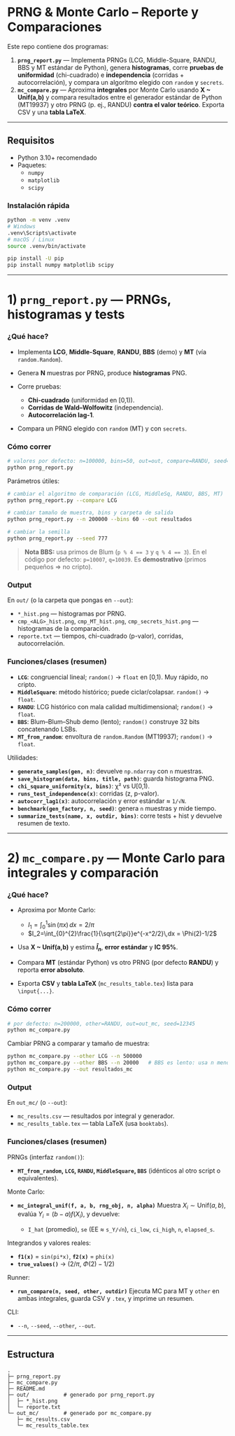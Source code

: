 # PRNG & Monte Carlo – Reporte y Comparaciones

Este repo contiene dos programas:

1. **`prng_report.py`** — Implementa PRNGs (LCG, Middle-Square, RANDU, BBS y MT estándar de Python), genera **histogramas**, corre **pruebas de uniformidad** (chi-cuadrado) e **independencia** (corridas + autocorrelación), y compara un algoritmo elegido con `random` y `secrets`.
2. **`mc_compare.py`** — Aproxima **integrales** por Monte Carlo usando **X ~ Unif(a,b)** y compara resultados entre el generador estándar de Python (MT19937) y otro PRNG (p. ej., RANDU) **contra el valor teórico**. Exporta CSV y una **tabla LaTeX**.

---

## Requisitos

- Python 3.10+ recomendado
- Paquetes:
  - `numpy`
  - `matplotlib`
  - `scipy`

### Instalación rápida

```bash
python -m venv .venv
# Windows
.venv\Scripts\activate
# macOS / Linux
source .venv/bin/activate

pip install -U pip
pip install numpy matplotlib scipy
````

---

# 1) `prng_report.py` — PRNGs, histogramas y tests

### ¿Qué hace?

* Implementa **LCG**, **Middle-Square**, **RANDU**, **BBS** (demo) y **MT** (vía `random.Random`).
* Genera **N** muestras por PRNG, produce **histogramas** PNG.
* Corre pruebas:

  * **Chi-cuadrado** (uniformidad en \[0,1)).
  * **Corridas de Wald–Wolfowitz** (independencia).
  * **Autocorrelación lag-1**.
* Compara un PRNG elegido con `random` (MT) y con `secrets`.

### Cómo correr

```bash
# valores por defecto: n=100000, bins=50, out=out, compare=RANDU, seed=12345
python prng_report.py
```

Parámetros útiles:

```bash
# cambiar el algoritmo de comparación (LCG, MiddleSq, RANDU, BBS, MT)
python prng_report.py --compare LCG

# cambiar tamaño de muestra, bins y carpeta de salida
python prng_report.py --n 200000 --bins 60 --out resultados

# cambiar la semilla
python prng_report.py --seed 777
```

> **Nota BBS:** usa primos de Blum (`p % 4 == 3` y `q % 4 == 3`). En el código por defecto: `p=10007`, `q=10039`. Es **demostrativo** (primos pequeños ⇒ no cripto).

### Output

En `out/` (o la carpeta que pongas en `--out`):

* `*_hist.png` — histogramas por PRNG.
* `cmp_<ALG>_hist.png`, `cmp_MT_hist.png`, `cmp_secrets_hist.png` — histogramas de la comparación.
* `reporte.txt` — tiempos, chi-cuadrado (p-valor), corridas, autocorrelación.

### Funciones/clases (resumen)

* **`LCG`**: congruencial lineal; `random()` → `float` en \[0,1). Muy rápido, no cripto.
* **`MiddleSquare`**: método histórico; puede ciclar/colapsar. `random()` → `float`.
* **`RANDU`**: LCG histórico con mala calidad multidimensional; `random()` → `float`.
* **`BBS`**: Blum–Blum–Shub demo (lento); `random()` construye 32 bits concatenando LSBs.
* **`MT_from_random`**: envoltura de `random.Random` (MT19937); `random()` → `float`.

Utilidades:

* **`generate_samples(gen, n)`**: devuelve `np.ndarray` con `n` muestras.
* **`save_histogram(data, bins, title, path)`**: guarda histograma PNG.
* **`chi_square_uniformity(x, bins)`**: χ² vs U\[0,1).
* **`runs_test_independence(x)`**: corridas (z, p-valor).
* **`autocorr_lag1(x)`**: autocorrelación y error estándar ≈ `1/√N`.
* **`benchmark(gen_factory, n, seed)`**: genera `n` muestras y mide tiempo.
* **`summarize_tests(name, x, outdir, bins)`**: corre tests + hist y devuelve resumen de texto.

---

# 2) `mc_compare.py` — Monte Carlo para integrales y comparación

### ¿Qué hace?

* Aproxima por Monte Carlo:

  * $I_1=\int_{0}^{1}\sin(\pi x)\,dx = 2/\pi$
  * $I_2=\int_{0}^{2}\frac{1}{\sqrt{2\pi}}e^{-x^2/2}\,dx = \Phi(2)-1/2$
* Usa **X \~ Unif(a,b)** y estima **$\widehat{I}_n$**, **error estándar** y **IC 95%**.
* Compara **MT** (estándar Python) vs otro PRNG (por defecto **RANDU**) y reporta **error absoluto**.
* Exporta **CSV** y **tabla LaTeX** (`mc_results_table.tex`) lista para `\input{...}`.

### Cómo correr

```bash
# por defecto: n=200000, other=RANDU, out=out_mc, seed=12345
python mc_compare.py
```

Cambiar PRNG a comparar y tamaño de muestra:

```bash
python mc_compare.py --other LCG --n 500000
python mc_compare.py --other BBS --n 20000   # BBS es lento: usa n menor, almenos que tu PC este chetada
python mc_compare.py --out resultados_mc
```

### Output

En `out_mc/` (o `--out`):

* `mc_results.csv` — resultados por integral y generador.
* `mc_results_table.tex` — tabla LaTeX (usa `booktabs`).

### Funciones/clases (resumen)

PRNGs (interfaz `random()`):

* **`MT_from_random`, `LCG`, `RANDU`, `MiddleSquare`, `BBS`** (idénticos al otro script o equivalentes).

Monte Carlo:

* **`mc_integral_unif(f, a, b, rng_obj, n, alpha)`**
  Muestra $X_i\sim \mathrm{Unif}(a,b)$, evalúa $Y_i=(b-a)f(X_i)$, y devuelve:

  * `I_hat` (promedio), `se` (EE ≈ `s_Y/√n`), `ci_low`, `ci_high`, `n`, `elapsed_s`.

Integrandos y valores reales:

* **`f1(x)`** = `sin(pi*x)`, **`f2(x)`** = `phi(x)`
* **`true_values()`** → $(2/\pi,\ \Phi(2)-1/2)$

Runner:

* **`run_compare(n, seed, other, outdir)`**
  Ejecuta MC para MT y `other` en ambas integrales, guarda CSV y `.tex`, y imprime un resumen.

CLI:

* `--n`, `--seed`, `--other`, `--out`.

---

## Estructura

```
.
├─ prng_report.py
├─ mc_compare.py
├─ README.md
├─ out/           # generado por prng_report.py
│  ├─ *_hist.png
│  └─ reporte.txt
└─ out_mc/        # generado por mc_compare.py
   ├─ mc_results.csv
   └─ mc_results_table.tex
```